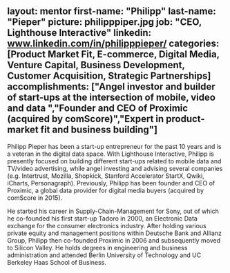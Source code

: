 layout: mentor
first-name: "Philipp"
last-name: "Pieper"
picture: philipppiper.jpg
job: "CEO, Lighthouse Interactive"
linkedin: www.linkedin.com/in/philipppieper/
categories: [Product Market Fit, E-commerce, Digital Media, Venture Capital, Business Development, Customer Acquisition, Strategic Partnerships]
accomplishments: ["Angel investor and builder of start-ups at the intersection of mobile, video and data ","Founder and CEO of Proximic (acquired by comScore)","Expert in product-market fit and business building"]
---
Philipp Pieper has been a start-up entrepreneur for the past 10 years and is a veteran in the digital data space. With Lighthouse Interactive, Philipp is presently focused on building different start-ups related to mobile data and TV/video advertising, while angel investing and advising several companies (e.g. Intertrust, Mozilla, Shopkick, Stanford Accelerator StartX, Qwiki, iCharts, Personagraph). Previously, Philipp has been founder and CEO of Proximic, a global data provider for digital media buyers (acquired by comScore in 2015). 

He started his career in Supply-Chain-Management for Sony, out of which he co-founded his first start-up Tadoro in 2000, an Electronic Data exchange for the consumer electronics industry. After holding various private equity and management positions within Deutsche Bank and Allianz Group, Philipp then co-founded Proximic in 2006 and subsequently moved to Silicon Valley. He holds degrees in engineering and business administration and attended Berlin University of Technology and UC Berkeley Haas School of Business. 
